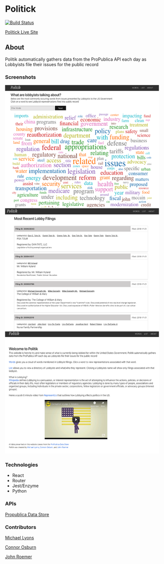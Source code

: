 # Politick

[![Build Status](https://travis-ci.org/michaelyons/informant-client.svg?branch=master)](https://travis-ci.org/michaelyons/informant-client)

[Politick Live Site](https://informant-lobby.herokuapp.com/)

## About

Politik automatically gathers data from the ProPublica API each day as Lobbyists file their issues for the public record

### Screenshots

<img src="https://github.com/michaelyons/Informant-Client/blob/master/Screen%20Shot%202018-11-01%20at%207.56.07%20AM.png" alt="heading" width="800" height="400"/>

<img src="https://github.com/michaelyons/Informant-Client/blob/master/Screen%20Shot%202018-11-01%20at%207.56.42%20AM.png" alt="heading" width="800" height="400"/>

<img src="https://github.com/michaelyons/Informant-Client/blob/master/Screen%20Shot%202018-11-01%20at%207.56.55%20AM.png" alt="heading" width="800" height="400"/>


### Technologies

* React
* Router
* Jest/Enzyme 
* Python

### APIs

[Propublica Data Store](https://www.propublica.org/datastore/apis)

### Contributors

[Michael Lyons](https://github.com/michaelyons)

[Connor Osburn](https://github.com/letsdothis64)

[John Roemer](https://github.com/jtrtj)
